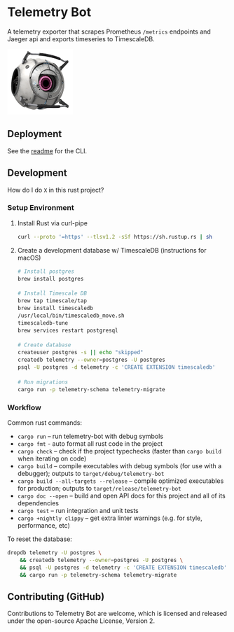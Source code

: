# Telemetry Bot
A telemetry exporter that scrapes Prometheus `/metrics` endpoints
and Jaeger api and exports timeseries to TimescaleDB.

![Fact Core](doc/bot.png)

## Deployment
See the [readme](telemetry_bot/README.md) for the CLI.

## Development
How do I do `X` in this rust project?

### Setup Environment

1. Install Rust via curl-pipe

   ```sh
   curl --proto '=https' --tlsv1.2 -sSf https://sh.rustup.rs | sh
   ```

2. Create a development database w/ TimescaleDB (instructions for macOS)

    ```sh
    # Install postgres
    brew install postgres

    # Install Timescale DB
    brew tap timescale/tap
    brew install timescaledb
    /usr/local/bin/timescaledb_move.sh
    timescaledb-tune
    brew services restart postgresql

    # Create database
    createuser postgres -s || echo "skipped"
    createdb telemetry --owner=postgres -U postgres
    psql -U postgres -d telemetry -c 'CREATE EXTENSION timescaledb'

    # Run migrations
    cargo run -p telemetry-schema telemetry-migrate
    ```

### Workflow
Common rust commands:

 - `cargo run`   – run telemetry-bot with debug symbols
 - `cargo fmt`   - auto format all rust code in the project
 - `cargo check` – check if the project typechecks (faster than `cargo build` when iterating on code)
 - `cargo build` – compile executables with debug symbols (for use with a debugger); outputs to `target/debug/telemetry-bot`
 - `cargo build --all-targets --release` – compile optimized executables for production; outputs to `target/release/telemetry-bot`
 - `cargo doc --open` – build and open API docs for this project and all of its dependencies
 - `cargo test` – run integration and unit tests
 - `cargo +nightly clippy` – get extra linter warnings (e.g. for style, performance, etc)
 
To reset the database:

```sh
dropdb telemetry -U postgres \
    && createdb telemetry --owner=postgres -U postgres \
    && psql -U postgres -d telemetry -c 'CREATE EXTENSION timescaledb' \
    && cargo run -p telemetry-schema telemetry-migrate
```

## Contributing (GitHub)
Contributions to Telemetry Bot are welcome, which is licensed and released under the open-source Apache License, Version 2.
